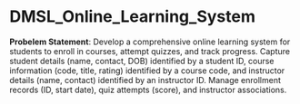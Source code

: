 # DMSL_Online_Learning_System

**Probelem Statement**: Develop a comprehensive online learning system for students to enroll in courses, attempt quizzes, and track progress. Capture student details (name, contact, DOB) identified by a student ID, course information (code, title, rating) identified by a course code, and instructor details (name, contact) identified by an instructor ID. Manage enrollment records (ID, start date), quiz attempts (score), and instructor associations.

